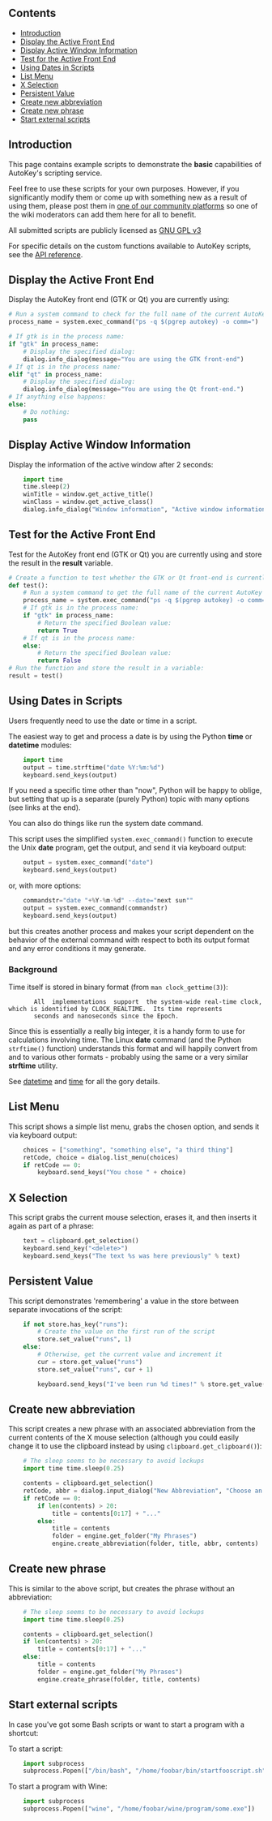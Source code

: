 
## Contents

* [Introduction](#introduction)
* [Display the Active Front End](#display-the-active-front-end)
* [Display Active Window Information](#display-active-window-information)
* [Test for the Active Front End](#test-for-the-active-front-end)
* [Using Dates in Scripts](#using-dates)
* [List Menu](#list-menu)
* [X Selection](#x-selection)
* [Persistent Value](#persistent-value)
* [Create new abbreviation](#create-new-abbreviation)
* [Create new phrase](#create-new-prase)
* [Start external scripts](#start-external-scripts)



## Introduction 
This page contains example scripts to demonstrate the **basic** capabilities of AutoKey's scripting service.

Feel free to use these scripts for your own purposes. However, if you significantly modify them or come up with something new as a result of using them, please post them in [one of our community platforms](https://github.com/autokey/autokey/wiki/Community) so one of the wiki moderators can add them here for all to benefit.

All submitted scripts are publicly licensed as [GNU GPL v3](http://www.gnu.org/licenses/gpl.html)

For specific details on the custom functions available to AutoKey scripts, see the [API reference](https://autokey.github.io).

## Display the Active Front End

Display the AutoKey front end (GTK or Qt) you are currently using:
```python
# Run a system command to check for the full name of the current AutoKey process name and store it in a variable:
process_name = system.exec_command("ps -q $(pgrep autokey) -o comm=")

# If gtk is in the process name:
if "gtk" in process_name:
    # Display the specified dialog:
    dialog.info_dialog(message="You are using the GTK front-end")
# If qt is in the process name:
elif "qt" in process_name:
    # Display the specified dialog:
    dialog.info_dialog(message="You are using the Qt front-end.")
# If anything else happens:
else:
    # Do nothing:
    pass
```
## Display Active Window Information

Display the information of the active window after 2 seconds:
```python
    import time
    time.sleep(2)
    winTitle = window.get_active_title()
    winClass = window.get_active_class()
    dialog.info_dialog("Window information", "Active window information:\\nTitle: '%s'\\nClass: '%s'" % (winTitle, winClass))
```
## Test for the Active Front End
Test for the AutoKey front end (GTK or Qt) you are currently using and store the result in the **result** variable.

```python
# Create a function to test whether the GTK or Qt front-end is currently in use:
def test():
    # Run a system command to get the full name of the current AutoKey process and store it in a variable:
    process_name = system.exec_command("ps -q $(pgrep autokey) -o comm=")
    # If gtk is in the process name:
    if "gtk" in process_name:
        # Return the specified Boolean value: 
        return True
    # If qt is in the process name:
    else:
        # Return the specified Boolean value: 
        return False
# Run the function and store the result in a variable:
result = test()
```
## Using Dates in Scripts

Users frequently need to use the date or time in a script.

The easiest way to get and process a date is by using the Python **time** or **datetime** modules:
```python
    import time
    output = time.strftime("date %Y:%m:%d")
    keyboard.send_keys(output)
```
If you need a specific time other than "now", Python will be happy to oblige, but setting that up is a separate (purely Python) topic with many options (see links at the end).

You can also do things like run the system date command.

This script uses the simplified ```system.exec_command()``` function to execute the Unix **date** program, get the output, and send it via keyboard output:
```python
    output = system.exec_command("date")
    keyboard.send_keys(output)
```
or, with more options:
```python
    commandstr="date "+%Y-%m-%d" --date="next sun""
    output = system.exec_command(commandstr)
    keyboard.send_keys(output)
```
but this creates another process and makes your script dependent on the behavior of the external command with respect to both its output format and any error conditions it may generate.

### Background

Time itself is stored in binary format (from ```man clock_gettime(3)```):

           All  implementations  support  the system-wide real-time clock, which is identified by CLOCK_REALTIME.  Its time represents
           seconds and nanoseconds since the Epoch.

Since this is essentially a really big integer, it is a handy form to use for calculations involving time. The Linux **date** command (and the Python ```strftime()``` function) understands this format and will happily convert from and to various other formats - probably using the same or a very similar **strftime** utility.

See [datetime](https://docs.python.org/3/library/datetime.html) and [time](https://docs.python.org/3/library/time.html#module-time) for all the gory details.

## List Menu

This script shows a simple list menu, grabs the chosen option, and sends it via keyboard output:
```python
    choices = ["something", "something else", "a third thing"]
    retCode, choice = dialog.list_menu(choices)
    if retCode == 0:
        keyboard.send_keys("You chose " + choice)
```
## X Selection

This script grabs the current mouse selection, erases it, and then inserts it again as part of a phrase:
```python
    text = clipboard.get_selection()
    keyboard.send_key("<delete>")
    keyboard.send_keys("The text %s was here previously" % text)
```
## Persistent Value

This script demonstrates 'remembering' a value in the store between separate invocations of the script:
```python
    if not store.has_key("runs"):
        # Create the value on the first run of the script
        store.set_value("runs", 1)
    else:
        # Otherwise, get the current value and increment it
        cur = store.get_value("runs")
        store.set_value("runs", cur + 1)

        keyboard.send_keys("I've been run %d times!" % store.get_value("runs")) ```
```
## Create new abbreviation

This script creates a new phrase with an associated abbreviation from the current contents of the X mouse selection (although you could easily change it to use the clipboard instead by using ```clipboard.get_clipboard()```):
```python
    # The sleep seems to be necessary to avoid lockups
    import time time.sleep(0.25)

    contents = clipboard.get_selection()
    retCode, abbr = dialog.input_dialog("New Abbreviation", "Choose an abbreviation for the new phrase")
    if retCode == 0:
        if len(contents) > 20:
            title = contents[0:17] + "..."
        else:
            title = contents
            folder = engine.get_folder("My Phrases")
            engine.create_abbreviation(folder, title, abbr, contents)
```
## Create new phrase

This is similar to the above script, but creates the phrase without an abbreviation:
```python
    # The sleep seems to be necessary to avoid lockups
    import time time.sleep(0.25)

    contents = clipboard.get_selection()
    if len(contents) > 20:
        title = contents[0:17] + "..."
    else:
        title = contents
        folder = engine.get_folder("My Phrases")
        engine.create_phrase(folder, title, contents)
```
## Start external scripts

In case you've got some Bash scripts or want to start a program with a shortcut:

To start a script:
```python
    import subprocess
    subprocess.Popen(["/bin/bash", "/home/foobar/bin/startfooscript.sh"])
```
To start a program with Wine:
```python
    import subprocess
    subprocess.Popen(["wine", "/home/foobar/wine/program/some.exe"])
```
